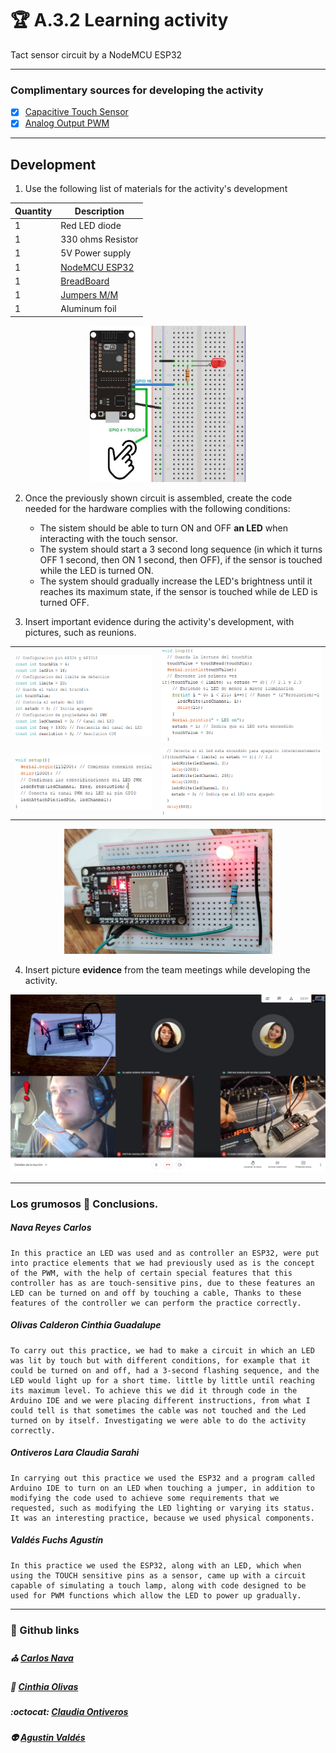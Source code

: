 # :trophy: A.3.2 Learning activity

Tact sensor circuit by a NodeMCU ESP32

---

### Complimentary sources for developing the activity

- [x] [Capacitive Touch Sensor](https://randomnerdtutorials.com/esp32-touch-pins-arduino-ide/)
- [x] [Analog Output PWM](https://randomnerdtutorials.com/esp32-pwm-arduino-ide/)

---

## Development

1. Use the following list of materials for the activity's development

| Quantity | Description                                                                                                                                                                                                                |
| -------- | -------------------------------------------------------------------------------------------------------------------------------------------------------------------------------------------------------------------------- |
| 1        | Red LED diode                                                                                                                                                                                                              |
| 1        | 330 ohms Resistor                                                                                                                                                                                                          |
| 1        | 5V Power supply                                                                                                                                                                                                            |
| 1        | [NodeMCU ESP32](https://www.amazon.com.mx/ESP-32-ESP-32S-ESP-WROOM-32-ESP32-S-desarrollo/dp/B07TBFC75Z/ref=sr_1_2?__mk_es_MX=%C3%85M%C3%85%C5%BD%C3%95%C3%91&dchild=1&keywords=esp32&qid=1599003438&sr=8-2)                |
| 1        | [BreadBoard](https://www.amazon.com.mx/Deke-Home-Breadboard-distribuci%C3%B3n-electr%C3%B3nica/dp/B086C9HK7V/ref=sr_1_22?__mk_es_MX=%C3%85M%C3%85%C5%BD%C3%95%C3%91&dchild=1&keywords=breadboard&qid=1599003455&sr=8-22)   |
| 1        | [Jumpers M/M](https://www.amazon.com.mx/ELEGOO-Macho-Hembra-Macho-Macho-Hembra-Hembra-Protoboard/dp/B06ZXSQ5WG/ref=sr_1_1?__mk_es_MX=%C3%85M%C3%85%C5%BD%C3%95%C3%91&dchild=1&keywords=jumper+wires&qid=1599003519&sr=8-1) |
| 1        | Aluminum foil                                                                                                                                                                                                              |

<p align="center"> 
<img alt="Logo" src="../img/C3.x_ESP32_Touch_sensitive_led_schematic.jpg"
width=250 height=250>
</p>

2. Once the previously shown circuit is assembled, create the code needed for the hardware complies with the following conditions:

   - The sistem should be able to turn ON and OFF **an LED** when interacting with the touch sensor.
   - The system should start a 3 second long sequence (in which it turns OFF 1 second, then ON 1 second, then OFF), if the sensor is touched while the LED is turned ON.
   - The system should gradually increase the LED's brightness until it reaches its maximum state, if the sensor is touched while de LED is turned OFF.

3. Insert important evidence during the activity's development, with pictures, such as reunions.

<p>
<table>
<tr><td><img alt="Logo" src="../img/A3.2-1.png" height=130></td>
<td><img alt="Logo" src="../img/A3.2-3.png" height=150></td></tr>
<tr><td><img alt="Logo" src="../img/A3.2-2.png" height=90></td>
<td><img alt="Logo" src="../img/A3.2-4.png" height=110></td></tr>
</table>
<div align="center"><img alt="Logo" src="../img/A3.2-5.jpg" height=200>
</p>
</div>

4. Insert picture **evidence** from the team meetings while developing the activity.

<img alt="Logo" src="../img/A3.2-6.png">

---

### Los grumosos 🐻 Conclusions.

##### Nava Reyes Carlos

```
In this practice an LED was used and as controller an ESP32, were put into practice elements that we had previously used as is the concept of the PWM, with the help of certain special features that this controller has as are touch-sensitive pins, due to these features an LED can be turned on and off by touching a cable, Thanks to these features of the controller we can perform the practice correctly.
```

##### Olivas Calderon Cinthia Guadalupe

```
To carry out this practice, we had to make a circuit in which an LED was lit by touch but with different conditions, for example that it could be turned on and off, had a 3-second flashing sequence, and the LED would light up for a short time. little by little until reaching its maximum level. To achieve this we did it through code in the Arduino IDE and we were placing different instructions, from what I could tell is that sometimes the cable was not touched and the Led turned on by itself. Investigating we were able to do the activity correctly.
```

##### Ontiveros Lara Claudia Sarahi

```
In carrying out this practice we used the ESP32 and a program called Arduino IDE to turn on an LED when touching a jumper, in addition to modifying the code used to achieve some requirements that we requested, such as modifying the LED lighting or varying its status. It was an interesting practice, because we used physical components.
```

##### Valdés Fuchs Agustín

```
In this practice we used the ESP32, along with an LED, which when using the TOUCH sensitive pins as a sensor, came up with a circuit capable of simulating a touch lamp, along with code designed to be used for PWM functions which allow the LED to power up gradually.
```

---

### :octopus: Github links

##### :church: [Carlos Nava](https://github.com/CarlosNavaR/SistemasProgramables)

##### :princess: [Cinthia Olivas](https://github.com/OlivasCinthia/Sistemas-programables.git)

##### :octocat: [Claudia Ontiveros](https://github.com/OntiverosClaudia/SistemasProgramables.git)

##### :alien: [Agustin Valdés](https://github.com/dasgrossfuchs/SistemasProgramables)
